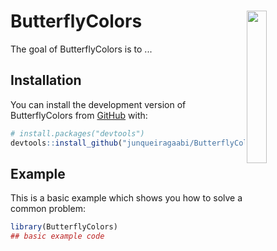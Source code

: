 
# **ButterflyColors** <img src="man/figures/hexalogo_butterfly.png" align="right" width="25%">

<!-- badges: start -->
<!-- badges: end -->

The goal of ButterflyColors is to ...

## Installation

You can install the development version of ButterflyColors from [GitHub](https://github.com/) with:

``` r
# install.packages("devtools")
devtools::install_github("junqueiragaabi/ButterflyColors")
```

## Example

This is a basic example which shows you how to solve a common problem:

``` r
library(ButterflyColors)
## basic example code
```


